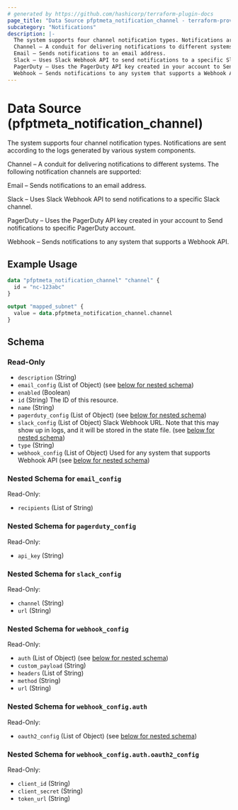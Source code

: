 ```yaml
---
# generated by https://github.com/hashicorp/terraform-plugin-docs
page_title: "Data Source pfptmeta_notification_channel - terraform-provider-pfptmeta"
subcategory: "Notifications"
description: |-
  The system supports four channel notification types. Notifications are sent according to the logs generated by various system components.
  Channel – A conduit for delivering notifications to different systems. The following notification channels are supported:
  Email – Sends notifications to an email address.
  Slack – Uses Slack Webhook API to send notifications to a specific Slack channel.
  PagerDuty – Uses the PagerDuty API key created in your account to Send notifications to specific PagerDuty account.
  Webhook – Sends notifications to any system that supports a Webhook API.
---
```


# Data Source (pfptmeta_notification_channel)

The system supports four channel notification types. Notifications are sent according to the logs generated by various system components.

Channel – A conduit for delivering notifications to different systems. The following notification channels are supported:

Email – Sends notifications to an email address.

Slack – Uses Slack Webhook API to send notifications to a specific Slack channel.

PagerDuty – Uses the PagerDuty API key created in your account to Send notifications to specific PagerDuty account.

Webhook – Sends notifications to any system that supports a Webhook API.

## Example Usage

```terraform
data "pfptmeta_notification_channel" "channel" {
  id = "nc-123abc"
}

output "mapped_subnet" {
  value = data.pfptmeta_notification_channel.channel
}
```

<!-- schema generated by tfplugindocs -->
## Schema

### Read-Only

- `description` (String)
- `email_config` (List of Object) (see [below for nested schema](#nestedatt--email_config))
- `enabled` (Boolean)
- `id` (String) The ID of this resource.
- `name` (String)
- `pagerduty_config` (List of Object) (see [below for nested schema](#nestedatt--pagerduty_config))
- `slack_config` (List of Object) Slack Webhook URL. Note that this may show up in logs, and it will be stored in the state file. (see [below for nested schema](#nestedatt--slack_config))
- `type` (String)
- `webhook_config` (List of Object) Used for any system that supports Webhook API (see [below for nested schema](#nestedatt--webhook_config))

<a id="nestedatt--email_config"></a>
### Nested Schema for `email_config`

Read-Only:

- `recipients` (List of String)


<a id="nestedatt--pagerduty_config"></a>
### Nested Schema for `pagerduty_config`

Read-Only:

- `api_key` (String)


<a id="nestedatt--slack_config"></a>
### Nested Schema for `slack_config`

Read-Only:

- `channel` (String)
- `url` (String)


<a id="nestedatt--webhook_config"></a>
### Nested Schema for `webhook_config`

Read-Only:

- `auth` (List of Object) (see [below for nested schema](#nestedobjatt--webhook_config--auth))
- `custom_payload` (String)
- `headers` (List of String)
- `method` (String)
- `url` (String)

<a id="nestedobjatt--webhook_config--auth"></a>
### Nested Schema for `webhook_config.auth`

Read-Only:

- `oauth2_config` (List of Object) (see [below for nested schema](#nestedobjatt--webhook_config--auth--oauth2_config))

<a id="nestedobjatt--webhook_config--auth--oauth2_config"></a>
### Nested Schema for `webhook_config.auth.oauth2_config`

Read-Only:

- `client_id` (String)
- `client_secret` (String)
- `token_url` (String)

